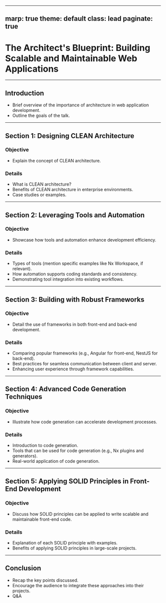 
---
marp: true
theme: default
class: lead
paginate: true
---

# The Architect's Blueprint: Building Scalable and Maintainable Web Applications

---

## Introduction
- Brief overview of the importance of architecture in web application development.
- Outline the goals of the talk.

---

## Section 1: Designing CLEAN Architecture
### Objective
- Explain the concept of CLEAN architecture.
### Details
- What is CLEAN architecture?
- Benefits of CLEAN architecture in enterprise environments.
- Case studies or examples.

---

## Section 2: Leveraging Tools and Automation
### Objective
- Showcase how tools and automation enhance development efficiency.
### Details
- Types of tools (mention specific examples like Nx Workspace, if relevant).
- How automation supports coding standards and consistency.
- Demonstrating tool integration into existing workflows.

---

## Section 3: Building with Robust Frameworks
### Objective
- Detail the use of frameworks in both front-end and back-end development.
### Details
- Comparing popular frameworks (e.g., Angular for front-end, NestJS for back-end).
- Best practices for seamless communication between client and server.
- Enhancing user experience through framework capabilities.

---

## Section 4: Advanced Code Generation Techniques
### Objective
- Illustrate how code generation can accelerate development processes.
### Details
- Introduction to code generation.
- Tools that can be used for code generation (e.g., Nx plugins and generators).
- Real-world application of code generation.

---

## Section 5: Applying SOLID Principles in Front-End Development
### Objective
- Discuss how SOLID principles can be applied to write scalable and maintainable front-end code.
### Details
- Explanation of each SOLID principle with examples.
- Benefits of applying SOLID principles in large-scale projects.

---

## Conclusion
- Recap the key points discussed.
- Encourage the audience to integrate these approaches into their projects.
- Q&A
